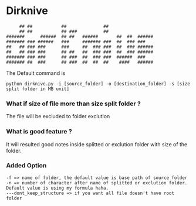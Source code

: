 # Dirknive
```
     ## ##           ##              ##                     
     ## ##           ## ###          ##                 
#######      ######  ## ##   ######       ##  ##  ######
####### ### ######   ###     ####### ###  ##  ### ### 
##   ## ### ###      ###     ##  ### ###  ##  ### ######
##   ## ### ###      ## ##   ##  ### ###  ##  ### ######
####### ### ###      ## ###  ##  ### ###  ######  ###
####### ##  ###      ## ###  ##  ##  ##    ####   ######
```

The Default command is
```
python dirknive.py -i [source_folder] -o [destination_folder] -s [size split folder in MB unit]
```

### What if size of file more than size split folder ?
The file will be excluded to folder exclution

### What is good feature ?
It will resulted good notes inside splitted or exclution folder with size of the folder. 

### Added Option
```
-f => name of folder, the default value is base path of source folder 
-n => number of character after name of splitted or exclution folder. Default value is using my formula haha.
---dont_keep_structure => if you want all file doesn't have root folder
```


